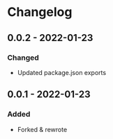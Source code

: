 # Changelog

## 0.0.2 - 2022-01-23

### Changed

- Updated package.json exports


## 0.0.1 - 2022-01-23

### Added

- Forked & rewrote
